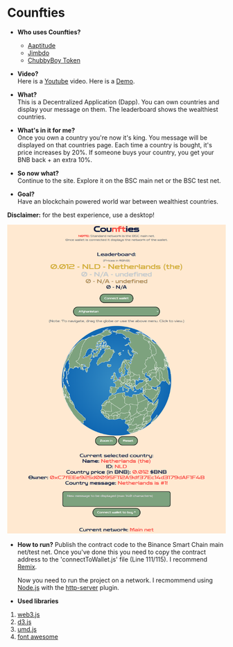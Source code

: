 # Cou**nft**ies

- **Who uses Counfties?**
	- [Aaptitude](https://aaptitude.com/)
	- [Jimbdo](https://friend-dao.jimdosite.com/)
	- [ChubbyBoy Token](https://chubbytokens.com/)

- **Video?**   
Here is a [Youtube](https://www.youtube.com/watch?v=h-ZkihZujCY) video. Here is a [Demo](http://counfties.com). 

- **What?**  
This is a Decentralized Application (Dapp). You can own countries and display your message on them. The leaderboard shows the wealthiest countries.  

- **What's in it for me?**  
Once you own a country you're now it's king. You message will be displayed on that countries page. Each time a country is bought, it's price increases by 20%. If someone buys your country, you get your BNB back + an extra 10%.  

- **So now what?**  
Continue to the site. Explore it on the BSC main net or the BSC test net.  

- **Goal?**  
Have an blockchain powered world war between wealthiest countries.  

**Disclaimer:** for the best experience, use a desktop!

![Screenshot of the project](./blob/screenshot.png?raw=true)

- **How to run?**
Publish the contract code to the Binance Smart Chain main net/test net. Once you've done this you need to copy the contract address to the 'connectToWallet.js' file (Line 111/115). I recommend [Remix](http://remix.ethereum.org/).

	Now you need to run the project on a network. I recmommend using [Node.js](https://nodejs.org/en/) with the [http-server](https://www.npmjs.com/package/http-server) plugin.

- **Used libraries**
1. [web3.js](https://web3js.readthedocs.io/en/v1.3.4/#)
2. [d3.js](https://d3js.org/)
3. [umd.js](https://github.com/umdjs/umd)
4. [font awesome](https://fontawesome.com/)
